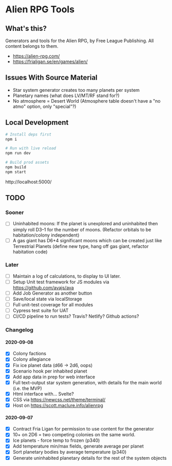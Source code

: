# Alien RPG Tools

## What's this?

Generators and tools for the Alien RPG, by Free League Publishing. All content belongs to them.

* https://alien-rpg.com/
* https://frialigan.se/en/games/alien/

## Issues With Source Material

* Star system generator creates too many planets per system
* Planetary names (what does LV/MT/RF stand for?)
* No atmosphere = Desert World (Atmosphere table doesn't have a "no atmo" option, only "special"?)

## Local Development

```bash
# Install deps first
npm i

# Run with live reload
npm run dev

# Build prod assets
npm build
npm start
```

http://localhost:5000/

## TODO

### Sooner

* [ ] Uninhabited moons: If the planet is unexplored and uninhabited then simply roll D3–1 for the number of moons. (Refactor orbitals to be habitation/colony independent)
* [ ] A gas giant has D6+4 significant moons which can be created just like Terrestrial Planets (define new type, hang off gas giant, refactor habitation code)

### Later

* [ ] Maintain a log of calculations, to display to UI later.
* [ ] Setup Unit test framework for JS modules via https://github.com/avajs/ava
* [ ] Add Job Generator as another button
* [ ] Save/local state via localStorage
* [ ] Full unit-test coverage for all modules
* [ ] Cypress test suite for UAT
* [ ] CI/CD pipeline to run tests? Travis? Netlify? Github actions?

### Changelog

#### 2020-09-08

* [x] Colony factions
* [x] Colony allegiance
* [x] Fix ice planet data (d66 -> 2d6, oops)
* [x] Scenario hook per inhabited planet
* [x] Add app data in prep for web interface
* [x] Full text-output star system generation, with details for the main world (i.e. the MVP)
* [x] Html interface with... Svelte?
* [x] CSS via https://newcss.net/theme/terminal/
* [x] Host on https://scott.maclure.info/alienrpg

#### 2020-09-07

* [x] Contract Fria Ligan for permission to use content for the generator
* [x] 10+ on 2D6 = two competing colonies on the same world.
* [x] Ice planets - force temp to frozen (p340)
* [x] Add temperature min/max fields, generate average per planet
* [x] Sort planetary bodies by average temperature (p340)
* [x] Generate uninhabited planetary details for the rest of the system objects
